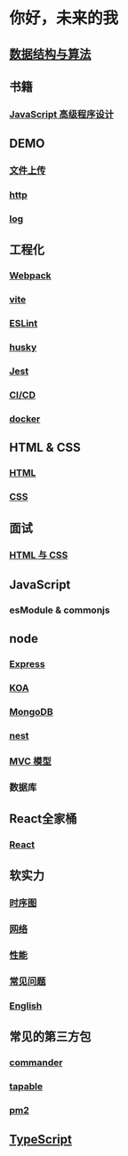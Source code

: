 # 你好，未来的我 
## [数据结构与算法](./algorithm/algorithm/algorithm.md) 
## 书籍 
### [JavaScript 高级程序设计](./books/ProfessionalJavaScript/) 
## DEMO 
### [文件上传](./demo/upload/) 
### [http](./demo/http/) 
### [log](./demo/log/) 
## 工程化 
### [Webpack](./engine/Webpack/README.md) 
### [vite](./engine/vite/README.md) 
### [ESLint](./engine/ESLint/ESLint.md) 
### [husky](./engine/husky/README.md) 
### [Jest](./engine/Jest/README.md) 
### [CI/CD](./engine/CI/ci.md) 
### [docker](./engine/docker/docker.md) 
## HTML & CSS 
### [HTML](./HTML/HTML/HTML.md) 
### [CSS](./HTML/CSS/CSS.md) 
## 面试 
### [HTML 与 CSS](./interview/html5/) 
## JavaScript 
### esModule & commonjs 
## node 
### [Express](./node/express/) 
### [KOA](./node/koa/) 
### [MongoDB](./node/mongodb/) 
### [nest](./node/nest/) 
### [MVC 模型](./node/mvc/) 
### 数据库 
## React全家桶 
### [React](./react/react/) 
## 软实力 
### [时序图](./soft-power/sequence) 
### [网络](./soft-power/network/) 
### [性能](./soft-power/performance/) 
### [常见问题](./soft-power/Q%26A/) 
### [English](./soft-power/English/) 
## 常见的第三方包 
### [commander](./third-part/commander/) 
### [tapable](./third-part/tapable/) 
### [pm2](./third-part/pm2/) 
## [TypeScript](./TypeScript/TypeScript/TypeScript.md) 

